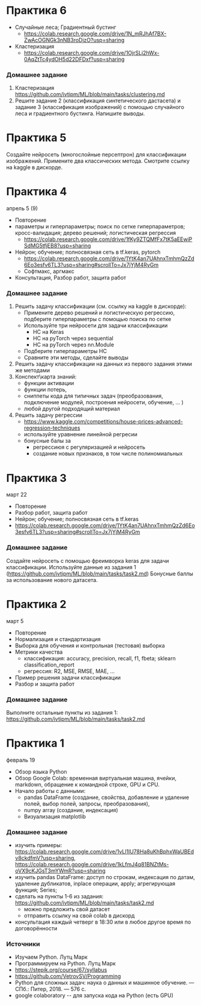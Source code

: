 # Практика 6
- Случайные леса; Градиентный бустинг
   - https://colab.research.google.com/drive/1N_mRJhAf7BX-ZwAcOGNGk3nNB3roDjzO?usp=sharing
- Кластеризация 
   - https://colab.research.google.com/drive/1OjrSLj2hWx-0AqZtTc4ydOH5d22DFDxf?usp=sharing

### Домашнее задание
1. Кластеризация https://github.com/ivtipm/ML/blob/main/tasks/clustering.md
2. Решите задание 2 (классификация синтетического дастасета) и задание 3 (классификация изображений) c помощью случайного леса и градиентного бустинга. Напишите выводы. 


# Практика 5
Создайте нейросеть (многослойные персептрон) для классификации изображений. Примените два классических метода.
Смотрите ссылку на kaggle в дискорде.


# Практика 4
апрель 5 (9)
- Повторение
- параметры и гиперпараметры; поиск по сетке гиперпараметров; кросс-валидация; дерево решений; логистическая регрессия
   - https://colab.research.google.com/drive/1fKy9ZTQMfFx7tK5aEEwiPSdMG5tfjEB8?usp=sharing
- Нейрон; обучение; полносвязная сеть в tf.keras, pytorch
   - https://colab.research.google.com/drive/1YtK4an7UAhnxTmhmQzZd6Eo3esfv6TL3?usp=sharing#scrollTo=Jx7jYjM4RyGm
   - Софтмакс, аргмакс
- Консультация, Разбор работ, защита работ

### Домашнее задание
1. Решить задачу классификации (см. ссылку на kaggle в дискорде):
    - Примените дерево решений и логистическую регрессию, подберите гиперпараметры с помощью поиска по сетке
    - Используйте три нейросети для задачи классификации
      - НС на Keras 
      - НС на pyTorch через sequential
      - НС на pyTorch через nn.Module
    - Подберите гиперпараметры НС
    - Сравните эти методы, сделайте выводы
1. Решить задачу классификации на данных из первого задания этими же методами
2. Конспект\карта знаний: 
   - функции активации
   - функции потерь, 
   - сниппеты кода для типичных задач (преобразования, подключение модулей, построения нейросети, обучение, ... )
   - любой другой подходящий материал
1. Решить задачу регрессии
   - https://www.kaggle.com/competitions/house-prices-advanced-regression-techniques
   - используйте уравнение линейной регресии
   - бонусные балы за 
      - регрессиюя с регуляризацией и нейросеть 
      - создание новых признаков, в том числе полиномиальных


# Практика 3
март 22
- Повторение
- Разбор работ, защита работ
- Нейрон; обучение; полносвязная сеть в tf.keras
- https://colab.research.google.com/drive/1YtK4an7UAhnxTmhmQzZd6Eo3esfv6TL3?usp=sharing#scrollTo=Jx7jYjM4RyGm


### Домашнее задание 
Создайте нейросеть с помощью фреимворка keras для задачи классификации. 
Используйте данные из задания 1 (https://github.com/ivtipm/ML/blob/main/tasks/task2.md)
Бонусные баллы за использование нового датасета. 

# Практика 2
март 5
- Повторение
- Нормализация и стандартизация
- Выборка для обучения и контрольная (тестовая) выборка
- Метрики качества 
  - классификация: accuracy, precision, recall, f1, fbeta; sklearn classification_report
  - регрессия: R2, MSE, RMSE, MAE, ...
- Пример решения задачи классификации
- Разбор и защита работ

### Домашнее задание
Выполните остальные пункты из задания 1:
https://github.com/ivtipm/ML/blob/main/tasks/task2.md


# Практика 1
февраль 19
- Обзор языка Python
- Обзор Google Colab: временная виртуальная машина, ячейки, markdown, обращение к командной строке, GPU и CPU.
- Начало работы с данными: 
  - pandas DataFrame (создание, свойства, добавление и удаление полей, выбор полей, запросы, преобразования), 
  - numpy array (создание, индексация)
  - Визуализация matplotlib


### Домашнее задание
- изучить примеры: https://colab.research.google.com/drive/1vLl1lU78Ha8uKhBphxWaUBEdv8ckdfmV?usp=sharing, https://colab.research.google.com/drive/1kLfmJ4q81BNZtMs-oVX9cKJGsT3mYWmR?usp=sharing
- изучить pandas DataFrame: доступ по строкам, индексация по датам, удаление дубликатов, inplace операции, apply; агрегирующая функция; Series;
- сделать на пункты 1-6 из задания: https://github.com/ivtipm/ML/blob/main/tasks/task2.md
  - можно предложить свой датасет
  - отправить ссылку на свой colab в дискорд
- консультация каждый четверг в 18:30 или в любое другое время по договорённости



### Источники
- Изучаем Python. Лутц Марк
- Программируем на Python. Лутц Марк
- https://stepik.org/course/67/syllabus
- https://github.com/VetrovSV/Programming
- Python для сложных задач: наука о данных и машинное обучение. — СПб.: Питер, 2018. — 576 с.
- google colaboratory -- для запуска кода на Python (есть GPU)
